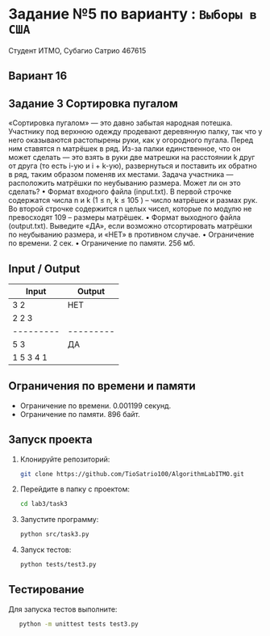 # Задание №5 по варианту : `Выборы в США`

Студент ИТМО, Субагио Сатрио 467615

## Вариант 16

## Задание 3 Сортировка пугалом

«Сортировка пугалом» — это давно забытая народная потешка. Участнику
под верхнюю одежду продевают деревянную палку, так что у него оказываются
растопырены руки, как у огородного пугала. Перед ним ставятся n матрёшек в
ряд. Из-за палки единственное, что он может сделать — это взять в руки две
матрешки на расстоянии k друг от друга (то есть i-ую и i + k-ую), развернуться и
поставить их обратно в ряд, таким образом поменяв их местами.
Задача участника — расположить матрёшки по неубыванию размера. Может
ли он это сделать?
• Формат входного файла (input.txt). В первой строчке содержатся числа
n и k (1 ≤ n, k ≤ 105
) – число матрёшек и размах рук. Во второй строчке
содержится n целых чисел, которые по модулю не превосходят 109 – размеры
матрёшек.
• Формат выходного файла (output.txt). Выведите «ДА», если возможно
отсортировать матрёшки по неубыванию размера, и «НЕТ» в противном
случае.
• Ограничение по времени. 2 сек.
• Ограничение по памяти. 256 мб.

## Input / Output

| Input     | Output    |
| --------- | --------- |
| 3 2       | НЕТ       |
| 2 2 3     |           |
| --------- | --------- |
| 5 3       | ДА        |
| 1 5 3 4 1 |           |

## Ограничения по времени и памяти

- Ограничение по времени. 0.001199 секунд.
- Ограничение по памяти. 896 байт.

## Запуск проекта

1. Клонируйте репозиторий:
   ```bash
   git clone https://github.com/TioSatrio100/AlgorithmLabITMO.git
   ```
2. Перейдите в папку с проектом:
   ```bash
   cd lab3/task3
   ```
3. Запустите программу:

   ```bash
   python src/task3.py
   ```

4. Запуск тестов:
   ```bash
   python tests/test3.py
   ```

## Тестирование

Для запуска тестов выполните:

```bash
   python -m unittest tests test3.py
```
